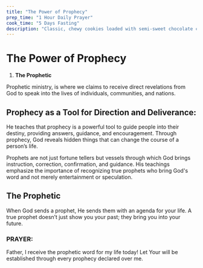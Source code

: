 ```yaml
---
title: "The Power of Prophecy"
prep_time: "1 Hour Daily Prayer"
cook_time: "5 Days Fasting"
description: "Classic, chewy cookies loaded with semi-sweet chocolate chips, perfect for dunking in milk."
---
```


# The Power of Prophecy

1. **The Prophetic**

Prophetic ministry, is where we claims to receive direct revelations from God to speak into the lives of individuals, communities, and nations.

## Prophecy as a Tool for Direction and Deliverance: 

He teaches that prophecy is a powerful tool to guide people into their destiny, providing answers, guidance, and encouragement. Through prophecy, God reveals hidden things that can change the course of a person’s life.


Prophets are not just fortune tellers but vessels through which God brings instruction, correction, confirmation, and guidance. His teachings emphasize the importance of recognizing true prophets who bring God's word and not merely entertainment or speculation.



## The Prophetic

When God sends a prophet, He sends them with an agenda for your life. A true prophet doesn’t just show you your past; they bring you into your future.


### PRAYER: 

Father, I receive the prophetic word for my life today! Let Your will be established through every prophecy declared over me.

